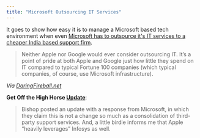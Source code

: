 ```yaml
---
title: "Microsoft Outsourcing IT Services"
---
```

<p>It goes to show how easy it is to manage a Microsoft based tech environment when even <a href="http://www.techflash.com/seattle/2010/04/microsoft_outsources_its_own_it.html">Microsoft has to outsource it's IT services to a cheaper India based support firm</a>.</p>
<blockquote><p>Neither Apple nor Google would ever consider outsourcing IT. It’s a point of pride at both Apple and Google just how little they spend on IT compared to typical Fortune 100 companies (which typical companies, of course, use Microsoft infrastructure).</p></blockquote>
<p><em>Via <a href="http://daringfireball.net/linked/2010/04/13/microsoft-outsourcing">DaringFireball.net</a></em></p>
<p><strong>Get Off the High Horse <a href="http://daringfireball.net/linked/2010/04/13/microsoft-outsourcing">Update</a></strong>:</p>
<blockquote><p>Bishop posted an update with a response from Microsoft, in which they claim this is not a change so much as a consolidation of third-party support services. And, a little birdie informs me that Apple “heavily leverages” Infosys as well.</p></blockquote>

